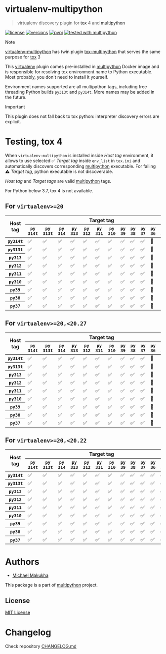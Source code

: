 # virtualenv-multipython
> virtualenv discovery plugin for [tox](https://tox.wiki) 4 and [multipython](https://github.com/makukha/multipython)

[![license](https://img.shields.io/github/license/makukha/virtualenv-multipython.svg)](https://github.com/makukha/virtualenv-multipython/blob/main/LICENSE)
[![versions](https://img.shields.io/pypi/pyversions/virtualenv-multipython.svg)](https://pypi.org/project/virtualenv-multipython)
[![pypi](https://img.shields.io/pypi/v/virtualenv-multipython.svg#v0.2.1)](https://pypi.python.org/pypi/virtualenv-multipython)
[![tested with multipython](https://img.shields.io/badge/tested_with-multipython-x)](https://github.com/makukha/multipython)

> [!NOTE]
> [virtualenv-multipython]() has twin plugin [tox-multipython](https://github.com/makukha/tox-multipython) that serves the same purpose for [tox](https://tox.wiki) 3

This [virtualenv](https://virtualenv.pypa.io) plugin comes pre-installed in [multipython](https://hub.docker.com/r/makukha/multipython) Docker image and is responsible for resolving tox environment name to Python executable. Most probably, you don't need to install it yourself.

Environment names supported are all multipython tags, including free threading Python builds `py313t` and `py314t`. More names may be added in the future.

> [!IMPORTANT]
> This plugin does not fall back to tox python: interpreter discovery errors are explicit.

# Testing, tox 4

When `virtualenv-multipython` is installed inside *Host tag* environment, it allows to use selected ✅ *Target tag* inside `env_list` in `tox.ini` and automatically discovers corresponding [multipython](https://hub.docker.com/r/makukha/multipython) executable. For failing ⚠️ *Target tag*, python executable is not discoverable.

*Host tag* and *Target tags* are valid [multipython](https://hub.docker.com/r/makukha/multipython) tags.

For Python below 3.7, tox 4 is not available.

## For `virtualenv>=20`

<table>
<thead>
<tr>
    <th rowspan="2">Host tag</th>
    <th colspan="13">Target tag</th>
</tr>
<tr>
    <th><code>py</code><br/><code>314t</code></th>
    <th><code>py</code><br/><code>313t</code></th>
    <th><code>py</code><br/><code>314</code></th>
    <th><code>py</code><br/><code>313</code></th>
    <th><code>py</code><br/><code>312</code></th>
    <th><code>py</code><br/><code>311</code></th>
    <th><code>py</code><br/><code>310</code></th>
    <th><code>py</code><br/><code>39</code></th>
    <th><code>py</code><br/><code>38</code></th>
    <th><code>py</code><br/><code>37</code></th>
    <th><code>py</code><br/><code>36</code></th>
    <th><code>py</code><br/><code>35</code></th>
    <th><code>py</code><br/><code>27</code></th>
</tr>
</thead>
<tbody>
<!-- docsub: begin -->
<!-- docsub: exec uv run python docsubfile.py '>=20' -->
<tr><th><code>py314t</code></th><td>✅</td><td>✅</td><td>✅</td><td>✅</td><td>✅</td><td>✅</td><td>✅</td><td>✅</td><td>✅</td><td>✅</td><td>🚫</td><td>🚫</td><td>🚫</td></tr>
<tr><th><code>py313t</code></th><td>✅</td><td>✅</td><td>✅</td><td>✅</td><td>✅</td><td>✅</td><td>✅</td><td>✅</td><td>✅</td><td>✅</td><td>🚫</td><td>🚫</td><td>🚫</td></tr>
<tr><th><code>py313</code></th><td>✅</td><td>✅</td><td>✅</td><td>✅</td><td>✅</td><td>✅</td><td>✅</td><td>✅</td><td>✅</td><td>✅</td><td>🚫</td><td>🚫</td><td>🚫</td></tr>
<tr><th><code>py312</code></th><td>✅</td><td>✅</td><td>✅</td><td>✅</td><td>✅</td><td>✅</td><td>✅</td><td>✅</td><td>✅</td><td>✅</td><td>🚫</td><td>🚫</td><td>🚫</td></tr>
<tr><th><code>py311</code></th><td>✅</td><td>✅</td><td>✅</td><td>✅</td><td>✅</td><td>✅</td><td>✅</td><td>✅</td><td>✅</td><td>✅</td><td>🚫</td><td>🚫</td><td>🚫</td></tr>
<tr><th><code>py310</code></th><td>✅</td><td>✅</td><td>✅</td><td>✅</td><td>✅</td><td>✅</td><td>✅</td><td>✅</td><td>✅</td><td>✅</td><td>🚫</td><td>🚫</td><td>🚫</td></tr>
<tr><th><code>py39</code></th><td>✅</td><td>✅</td><td>✅</td><td>✅</td><td>✅</td><td>✅</td><td>✅</td><td>✅</td><td>✅</td><td>✅</td><td>🚫</td><td>🚫</td><td>🚫</td></tr>
<tr><th><code>py38</code></th><td>✅</td><td>✅</td><td>✅</td><td>✅</td><td>✅</td><td>✅</td><td>✅</td><td>✅</td><td>✅</td><td>✅</td><td>🚫</td><td>🚫</td><td>🚫</td></tr>
<tr><th><code>py37</code></th><td>✅</td><td>✅</td><td>✅</td><td>✅</td><td>✅</td><td>✅</td><td>✅</td><td>✅</td><td>✅</td><td>✅</td><td>🚫</td><td>🚫</td><td>🚫</td></tr>
<!-- docsub: end -->
</tbody>
</table>

## For `virtualenv>=20,<20.27`

<table>
<thead>
<tr>
    <th rowspan="2">Host tag</th>
    <th colspan="13">Target tag</th>
</tr>
<tr>
    <th><code>py</code><br/><code>314t</code></th>
    <th><code>py</code><br/><code>313t</code></th>
    <th><code>py</code><br/><code>314</code></th>
    <th><code>py</code><br/><code>313</code></th>
    <th><code>py</code><br/><code>312</code></th>
    <th><code>py</code><br/><code>311</code></th>
    <th><code>py</code><br/><code>310</code></th>
    <th><code>py</code><br/><code>39</code></th>
    <th><code>py</code><br/><code>38</code></th>
    <th><code>py</code><br/><code>37</code></th>
    <th><code>py</code><br/><code>36</code></th>
    <th><code>py</code><br/><code>35</code></th>
    <th><code>py</code><br/><code>27</code></th>
</tr>
</thead>
<tbody>
<!-- docsub: begin -->
<!-- docsub: exec uv run python docsubfile.py '>=20,<20.27' -->
<tr><th><code>py314t</code></th><td>✅</td><td>✅</td><td>✅</td><td>✅</td><td>✅</td><td>✅</td><td>✅</td><td>✅</td><td>✅</td><td>✅</td><td>🚫</td><td>🚫</td><td>🚫</td></tr>
<tr><th><code>py313t</code></th><td>✅</td><td>✅</td><td>✅</td><td>✅</td><td>✅</td><td>✅</td><td>✅</td><td>✅</td><td>✅</td><td>✅</td><td>🚫</td><td>🚫</td><td>🚫</td></tr>
<tr><th><code>py313</code></th><td>✅</td><td>✅</td><td>✅</td><td>✅</td><td>✅</td><td>✅</td><td>✅</td><td>✅</td><td>✅</td><td>✅</td><td>🚫</td><td>🚫</td><td>🚫</td></tr>
<tr><th><code>py312</code></th><td>✅</td><td>✅</td><td>✅</td><td>✅</td><td>✅</td><td>✅</td><td>✅</td><td>✅</td><td>✅</td><td>✅</td><td>🚫</td><td>🚫</td><td>🚫</td></tr>
<tr><th><code>py311</code></th><td>✅</td><td>✅</td><td>✅</td><td>✅</td><td>✅</td><td>✅</td><td>✅</td><td>✅</td><td>✅</td><td>✅</td><td>🚫</td><td>🚫</td><td>🚫</td></tr>
<tr><th><code>py310</code></th><td>✅</td><td>✅</td><td>✅</td><td>✅</td><td>✅</td><td>✅</td><td>✅</td><td>✅</td><td>✅</td><td>✅</td><td>🚫</td><td>🚫</td><td>🚫</td></tr>
<tr><th><code>py39</code></th><td>✅</td><td>✅</td><td>✅</td><td>✅</td><td>✅</td><td>✅</td><td>✅</td><td>✅</td><td>✅</td><td>✅</td><td>🚫</td><td>🚫</td><td>🚫</td></tr>
<tr><th><code>py38</code></th><td>✅</td><td>✅</td><td>✅</td><td>✅</td><td>✅</td><td>✅</td><td>✅</td><td>✅</td><td>✅</td><td>✅</td><td>🚫</td><td>🚫</td><td>🚫</td></tr>
<tr><th><code>py37</code></th><td>✅</td><td>✅</td><td>✅</td><td>✅</td><td>✅</td><td>✅</td><td>✅</td><td>✅</td><td>✅</td><td>✅</td><td>🚫</td><td>🚫</td><td>🚫</td></tr>
<!-- docsub: end -->
</tbody>
</table>

## For `virtualenv>=20,<20.22`

<table>
<thead>
<tr>
    <th rowspan="2">Host tag</th>
    <th colspan="13">Target tag</th>
</tr>
<tr>
    <th><code>py</code><br/><code>314t</code></th>
    <th><code>py</code><br/><code>313t</code></th>
    <th><code>py</code><br/><code>314</code></th>
    <th><code>py</code><br/><code>313</code></th>
    <th><code>py</code><br/><code>312</code></th>
    <th><code>py</code><br/><code>311</code></th>
    <th><code>py</code><br/><code>310</code></th>
    <th><code>py</code><br/><code>39</code></th>
    <th><code>py</code><br/><code>38</code></th>
    <th><code>py</code><br/><code>37</code></th>
    <th><code>py</code><br/><code>36</code></th>
    <th><code>py</code><br/><code>35</code></th>
    <th><code>py</code><br/><code>27</code></th>
</tr>
</thead>
<tbody>
<!-- docsub: begin -->
<!-- docsub: exec uv run python docsubfile.py '>=20,<20.22' -->
<tr><th><code>py314t</code></th><td>✅</td><td>✅</td><td>✅</td><td>✅</td><td>✅</td><td>✅</td><td>✅</td><td>✅</td><td>✅</td><td>✅</td><td>✅</td><td>✅</td><td>✅</td></tr>
<tr><th><code>py313t</code></th><td>✅</td><td>✅</td><td>✅</td><td>✅</td><td>✅</td><td>✅</td><td>✅</td><td>✅</td><td>✅</td><td>✅</td><td>✅</td><td>✅</td><td>✅</td></tr>
<tr><th><code>py313</code></th><td>✅</td><td>✅</td><td>✅</td><td>✅</td><td>✅</td><td>✅</td><td>✅</td><td>✅</td><td>✅</td><td>✅</td><td>✅</td><td>✅</td><td>✅</td></tr>
<tr><th><code>py312</code></th><td>✅</td><td>✅</td><td>✅</td><td>✅</td><td>✅</td><td>✅</td><td>✅</td><td>✅</td><td>✅</td><td>✅</td><td>✅</td><td>✅</td><td>✅</td></tr>
<tr><th><code>py311</code></th><td>✅</td><td>✅</td><td>✅</td><td>✅</td><td>✅</td><td>✅</td><td>✅</td><td>✅</td><td>✅</td><td>✅</td><td>✅</td><td>✅</td><td>✅</td></tr>
<tr><th><code>py310</code></th><td>✅</td><td>✅</td><td>✅</td><td>✅</td><td>✅</td><td>✅</td><td>✅</td><td>✅</td><td>✅</td><td>✅</td><td>✅</td><td>✅</td><td>✅</td></tr>
<tr><th><code>py39</code></th><td>✅</td><td>✅</td><td>✅</td><td>✅</td><td>✅</td><td>✅</td><td>✅</td><td>✅</td><td>✅</td><td>✅</td><td>✅</td><td>✅</td><td>✅</td></tr>
<tr><th><code>py38</code></th><td>✅</td><td>✅</td><td>✅</td><td>✅</td><td>✅</td><td>✅</td><td>✅</td><td>✅</td><td>✅</td><td>✅</td><td>✅</td><td>✅</td><td>✅</td></tr>
<tr><th><code>py37</code></th><td>✅</td><td>✅</td><td>✅</td><td>✅</td><td>✅</td><td>✅</td><td>✅</td><td>✅</td><td>✅</td><td>✅</td><td>✅</td><td>✅</td><td>✅</td></tr>
<!-- docsub: end -->
</tbody>
</table>

# Authors

* [Michael Makukha](https://github.com/makukha)

This package is a part of [multipython](https://github.com/makukha/multipython) project.


## License

[MIT License](https://github.com/makukha/caseutil/blob/main/LICENSE)


# Changelog

Check repository [CHANGELOG.md](https://github.com/makukha/virtualenv-multipython/tree/main/CHANGELOG.md)
